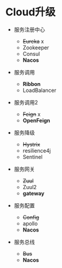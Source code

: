 # Cloud升级

- 服务注册中心
  - ~~Eureka~~    x
  - Zookeeper
  - Consul
  - **Nacos**
- 服务调用
  - **Ribbon**
  - LoadBalancer
- 服务调用2
  - ~~Feign~~  x
  - **OpenFeign**
- 服务降级
  - ~~Hystrix~~
  - resilience4j
  - Sentinel
- 服务网关
  - ~~Zuul~~  
  - Zuul2
  - **gateway**
- 服务配置
  - ~~Config~~
  - apollo
  - **Nacos**

- 服务总线
  - ~~Bus~~
  - **Nacos**